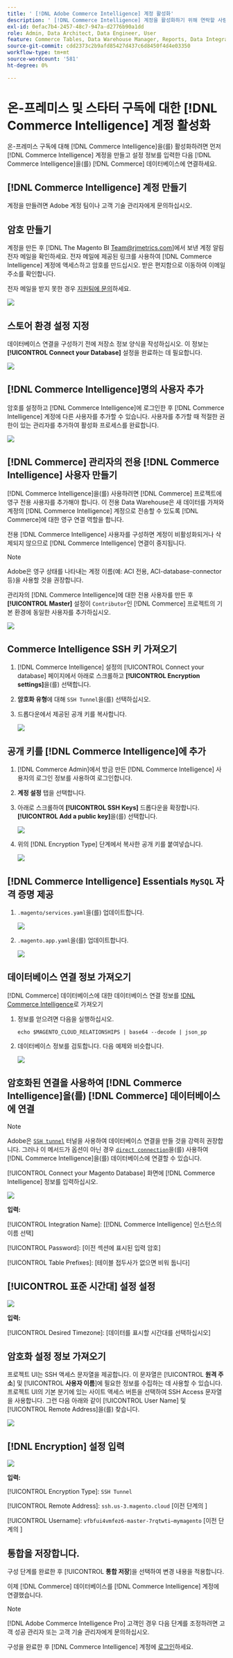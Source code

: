 ```yaml
---
title: ' [!DNL Adobe Commerce Intelligence] 계정 활성화'
description: ' [!DNL Commerce Intelligence] 계정을 활성화하기 위해 연락할 사람을 알아보세요.'
exl-id: 0efac7b4-2457-48c7-947a-d2776b90a1dd
role: Admin, Data Architect, Data Engineer, User
feature: Commerce Tables, Data Warehouse Manager, Reports, Data Integration
source-git-commit: cdd2373c2b9afd85427d437c6d8450f4d4e03350
workflow-type: tm+mt
source-wordcount: '581'
ht-degree: 0%

---
```


# 온-프레미스 및 스타터 구독에 대한 [!DNL Commerce Intelligence] 계정 활성화

온-프레미스 구독에 대해 [!DNL Commerce Intelligence]을(를) 활성화하려면 먼저 [!DNL Commerce Intelligence] 계정을 만들고 설정 정보를 입력한 다음 [!DNL Commerce Intelligence]을(를) [!DNL Commerce] 데이터베이스에 연결하세요. <!-- For information about activation in `Cloud Starter` projects, see [Activating your [!DNL Commerce Intelligence] Account for `Cloud Starter` Subscriptions](../getting-started/cloud-activation.md).-->

## [!DNL Commerce Intelligence] 계정 만들기

계정을 만들려면 Adobe 계정 팀이나 고객 기술 관리자에게 문의하십시오.

## 암호 만들기

계정을 만든 후 [!DNL The Magento BI Team@rjmetrics.com]에서 보낸 계정 알림 전자 메일을 확인하세요. 전자 메일에 제공된 링크를 사용하여 [!DNL Commerce Intelligence] 계정에 액세스하고 암호를 만드십시오. 받은 편지함으로 이동하여 이메일 주소를 확인합니다.

전자 메일을 받지 못한 경우 [지원팀에 문의](https://experienceleague.adobe.com/docs/commerce-knowledge-base/kb/troubleshooting/miscellaneous/mbi-service-policies.html?lang=en)하세요.

![](../assets/create-account-4.png)

## 스토어 환경 설정 지정

데이터베이스 연결을 구성하기 전에 저장소 정보 양식을 작성하십시오. 이 정보는 **[!UICONTROL Connect your Database]** 설정을 완료하는 데 필요합니다.

![](../assets/create-account-6.png)

## [!DNL Commerce Intelligence]명의 사용자 추가

암호를 설정하고 [!DNL Commerce Intelligence]에 로그인한 후 [!DNL Commerce Intelligence] 계정에 다른 사용자를 추가할 수 있습니다. 사용자를 추가할 때 적절한 권한이 있는 관리자를 추가하여 활성화 프로세스를 완료합니다.

![](../assets/create-account-5.png)

## [!DNL Commerce] 관리자의 전용 [!DNL Commerce Intelligence] 사용자 만들기

[!DNL Commerce Intelligence]을(를) 사용하려면 [!DNL Commerce] 프로젝트에 영구 전용 사용자를 추가해야 합니다. 이 전용 Data Warehouse은 새 데이터를 가져와 계정의 [!DNL Commerce Intelligence] 계정으로 전송할 수 있도록 [!DNL Commerce]에 대한 영구 연결 역할을 합니다.

전용 [!DNL Commerce Intelligence] 사용자를 구성하면 계정이 비활성화되거나 삭제되지 않으므로 [!DNL Commerce Intelligence] 연결이 중지됩니다.


>[!NOTE]
>
>Adobe은 영구 상태를 나타내는 계정 이름(예: ACI 전용, ACI-database-connector 등)을 사용할 것을 권장합니다.

관리자의 [!DNL Commerce Intelligence]에 대한 전용 사용자를 만든 후 **[!UICONTROL Master]** 설정이 `Contributor`인 [!DNL Commerce] 프로젝트의 기본 환경에 동일한 사용자를 추가하십시오.

![](../assets/commerce-add-user-settings.png)

## Commerce Intelligence SSH 키 가져오기

1. [!DNL Commerce Intelligence] 설정의 [!UICONTROL Connect your database] 페이지에서 아래로 스크롤하고 **[!UICONTROL Encryption settings]**&#x200B;을(를) 선택합니다.

1. **암호화 유형**&#x200B;에 대해 `SSH Tunnel`을(를) 선택하십시오.

1. 드롭다운에서 제공된 공개 키를 복사합니다.

   ![](../assets/encryption-setting-new-account.png)

## 공개 키를 [!DNL Commerce Intelligence]에 추가

1. [!DNL Commerce Admin]에서 방금 만든 [!DNL Commerce Intelligence] 사용자의 로그인 정보를 사용하여 로그인합니다.

1. **계정 설정** 탭을 선택합니다.

1. 아래로 스크롤하여 **[!UICONTROL SSH Keys]** 드롭다운을 확장합니다. **[!UICONTROL Add a public key]**&#x200B;을(를) 선택합니다.

   ![](../assets/add-public-key.png)

1. 위의 [!DNL Encryption Type] 단계에서 복사한 공개 키를 붙여넣습니다.

   ![](../assets/paste-public-key.png)

## [!DNL Commerce Intelligence] Essentials `MySQL` 자격 증명 제공

1. `.magento/services.yaml`을(를) 업데이트합니다.

   ![](../assets/update-magento-services-yaml.png)

1. `.magento.app.yaml`을(를) 업데이트합니다.

   ![](../assets/magento-app-yaml-relationships.png)

## 데이터베이스 연결 정보 가져오기

[!DNL Commerce] 데이터베이스에 대한 데이터베이스 연결 정보를 [!DNL Commerce Intelligence](으)로 가져오기

1. 정보를 얻으려면 다음을 실행하십시오.

   `echo $MAGENTO_CLOUD_RELATIONSHIPS | base64 --decode | json_pp`

1. 데이터베이스 정보를 검토합니다. 다음 예제와 비슷합니다.

   ![](../assets/example-database-information.png)

## 암호화된 연결을 사용하여 [!DNL Commerce Intelligence]을(를) [!DNL Commerce] 데이터베이스에 연결

>[!NOTE]
>
>Adobe은 [`SSH tunnel`](../data-analyst/importing-data/integrations/mysql-via-ssh-tunnel.md) 터널을 사용하여 데이터베이스 연결을 만들 것을 강력히 권장합니다. 그러나 이 메서드가 옵션이 아닌 경우 [`direct connection`](../data-analyst/importing-data/integrations/mysql-via-a-direct-connection.md)을(를) 사용하여 [!DNL Commerce Intelligence]을(를) 데이터베이스에 연결할 수 있습니다.

[!UICONTROL Connect your Magento Database] 화면에 [!DNL Commerce Intelligence] 정보를 입력하십시오.

![](../assets/connect-magento-db.png)

**입력:**

[!UICONTROL Integration Name]: [[!DNL Commerce Intelligence] 인스턴스의 이름 선택]

[!UICONTROL Host]: `mbi.internal`

[!UICONTROL Port]: `3306`

[!UICONTROL 사용자 이름]: `mbi`

[!UICONTROL Password]: [이전 섹션에 표시된 입력 암호]

[!UICONTROL Database Name]: `main`

[!UICONTROL Table Prefixes]: [테이블 접두사가 없으면 비워 둡니다]

## [!UICONTROL **표준 시간대**] 설정 설정

![](../assets/time-zone-settings.png)

**입력:**

[!UICONTROL Database Timezone]: `UTC`

[!UICONTROL Desired Timezone]: [데이터를 표시할 시간대를 선택하십시오]

## 암호화 설정 정보 가져오기

프로젝트 UI는 SSH 액세스 문자열을 제공합니다. 이 문자열은 [!UICONTROL **원격 주소**] 및 [!UICONTROL **사용자 이름**]&#x200B;에 필요한 정보를 수집하는 데 사용할 수 있습니다. 프로젝트 UI의 기본 분기에 있는 사이트 액세스 버튼을 선택하여 SSH Access 문자열을 사용합니다. 그런 다음 아래와 같이 [!UICONTROL User Name] 및 [!UICONTROL Remote Address]을(를) 찾습니다.

![](../assets/master-branch-settings.png)

## [!DNL Encryption] 설정 입력

![](../assets/encryption-settings-2.png)

**입력:**

[!UICONTROL Encryption Type]: `SSH Tunnel`

[!UICONTROL Remote Address]: `ssh.us-3.magento.cloud` [이전 단계의 ]

[!UICONTROL Username]: `vfbfui4vmfez6-master-7rqtwti—mymagento` [이전 단계의 ]

[!UICONTROL Port]: `22`

## 통합을 저장합니다.

구성 단계를 완료한 후 [!UICONTROL **통합 저장**]&#x200B;을 선택하여 변경 내용을 적용합니다.

이제 [!DNL Commerce] 데이터베이스를 [!DNL Commerce Intelligence] 계정에 연결했습니다.

>[!NOTE]
>
>[!DNL Adobe Commerce Intelligence Pro] 고객인 경우 다음 단계를 조정하려면 고객 성공 관리자 또는 고객 기술 관리자에게 문의하십시오.

구성을 완료한 후 [!DNL Commerce Intelligence] 계정에 [로그인](../getting-started/sign-in.md)하세요.

<!---# Activate your [!DNL Commerce Intelligence] Account 

To activate [!DNL Commerce Intelligence] for on-premise or `Cloud Pro` subscriptions, [contact support](https://experienceleague.adobe.com/docs/commerce-knowledge-base/kb/troubleshooting/miscellaneous/mbi-service-policies.html).

>[!NOTE]
>
>Adobe no longer supports new `Cloud Starter` subscriptions.--->
